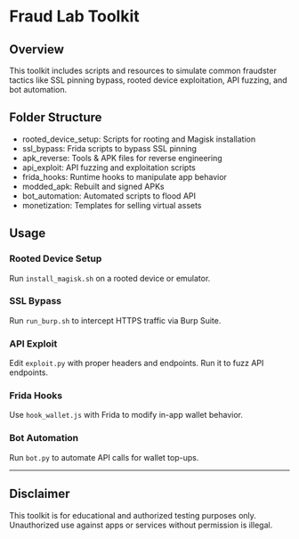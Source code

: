 # Fraud Lab Toolkit

## Overview
This toolkit includes scripts and resources to simulate common fraudster tactics like SSL pinning bypass, rooted device exploitation, API fuzzing, and bot automation.

## Folder Structure
- rooted_device_setup: Scripts for rooting and Magisk installation
- ssl_bypass: Frida scripts to bypass SSL pinning
- apk_reverse: Tools & APK files for reverse engineering
- api_exploit: API fuzzing and exploitation scripts
- frida_hooks: Runtime hooks to manipulate app behavior
- modded_apk: Rebuilt and signed APKs
- bot_automation: Automated scripts to flood API
- monetization: Templates for selling virtual assets

## Usage

### Rooted Device Setup
Run `install_magisk.sh` on a rooted device or emulator.

### SSL Bypass
Run `run_burp.sh` to intercept HTTPS traffic via Burp Suite.

### API Exploit
Edit `exploit.py` with proper headers and endpoints. Run it to fuzz API endpoints.

### Frida Hooks
Use `hook_wallet.js` with Frida to modify in-app wallet behavior.

### Bot Automation
Run `bot.py` to automate API calls for wallet top-ups.

---

## Disclaimer
This toolkit is for educational and authorized testing purposes only. Unauthorized use against apps or services without permission is illegal.
